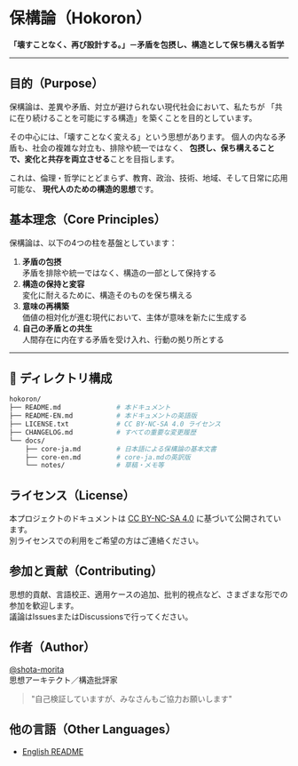 # 保構論（Hokoron）

**「壊すことなく、再び設計する。」－矛盾を包摂し、構造として保ち構える哲学**

---

## 目的（Purpose）

保構論は、差異や矛盾、対立が避けられない現代社会において、私たちが
「共に在り続けることを可能にする構造」を築くことを目的としています。

その中心には、「壊すことなく変える」という思想があります。
個人の内なる矛盾も、社会の複雑な対立も、排除や統一ではなく、
**包摂し、保ち構えることで、変化と共存を両立させる**ことを目指します。

これは、倫理・哲学にとどまらず、教育、政治、技術、地域、そして日常に応用可能な、
**現代人のための構造的思想**です。

## 基本理念（Core Principles）

保構論は、以下の4つの柱を基盤としています：

1. **矛盾の包摂**  
   矛盾を排除や統一ではなく、構造の一部として保持する  
2. **構造の保持と変容**  
   変化に耐えるために、構造そのものを保ち構える  
3. **意味の再構築**  
   価値の相対化が進む現代において、主体が意味を新たに生成する  
4. **自己の矛盾との共生**  
   人間存在に内在する矛盾を受け入れ、行動の拠り所とする

---

## 📁 ディレクトリ構成

```bash
hokoron/
├── README.md              # 本ドキュメント
├── README-EN.md           # 本ドキュメントの英語版
├── LICENSE.txt            # CC BY-NC-SA 4.0 ライセンス
├── CHANGELOG.md           # すべての重要な変更履歴
└── docs/
    ├── core-ja.md         # 日本語による保構論の基本文書
    ├── core-en.md         # core-ja.mdの英訳版
    └── notes/             # 草稿・メモ等
```

## ライセンス（License）

本プロジェクトのドキュメントは [CC BY-NC-SA 4.0](https://creativecommons.org/licenses/by-nc-sa/4.0/deed.ja) に基づいて公開されています。  
別ライセンスでの利用をご希望の方はご連絡ください。

## 参加と貢献（Contributing）

思想的貢献、言語校正、適用ケースの追加、批判的視点など、さまざまな形での参加を歓迎します。  
議論はIssuesまたはDiscussionsで行ってください。

## 作者（Author）

[@shota-morita](https://github.com/shota-morita)  
思想アーキテクト／構造批評家
> "自己検証していますが、みなさんもご協力お願いします"

## 他の言語（Other Languages）

- [English README](./README-EN.md)
